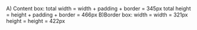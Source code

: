 A) Content box: total width = width + padding + border = 345px
				total height = height + padding + border = 466px
B)Border box:	width = width = 321px
			  	height = height = 422px